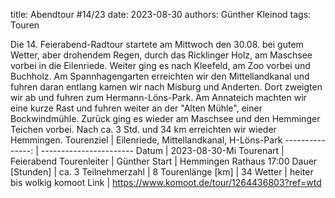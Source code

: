 title: Abendtour #14/23 
date: 2023-08-30 
authors: Günther Kleinod 
tags: Touren  

Die 14. Feierabend-Radtour startete am Mittwoch den 30.08. bei gutem Wetter, aber drohendem Regen, durch das Ricklinger Holz, am Maschsee vorbei in die Eilenriede. Weiter ging es nach Kleefeld, am Zoo vorbei und Buchholz. Am Spannhagengarten erreichten wir den Mittellandkanal und fuhren daran entlang kamen wir nach Misburg und Anderten. Dort zweigten wir ab und fuhren zum Hermann-Löns-Park. Am Annateich machten wir eine kurze Rast und fuhren weiter an der "Alten Mühle", einer Bockwindmühle. Zurück ging es wieder am Maschsee und den Hemminger Teichen vorbei. Nach ca. 3 Std. und 34 km erreichten wir wieder Hemmingen.
Tourenziel       | Eilenriede, Mittellandkanal, H-Löns-Park
---------------: | ----------------------- 
Datum            | 2023-08-30-Mi
Tourenart        | Feierabend
Tourenleiter     | Günther
Start            | Hemmingen Rathaus 17:00
Dauer [Stunden]  | ca. 3
Teilnehmerzahl   | 8
Tourenlänge [km] | 34
Wetter           | heiter bis wolkig
komoot Link      | <https://www.komoot.de/tour/1264436803?ref=wtd>
